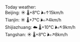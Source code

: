 Today weather:  
Beijing: ☀️   🌡️+8°C 🌬️↑15km/h  
Tianjin: ☀️   🌡️+7°C 🌬️↗4km/h  
Shijiazhuang: ☁️   🌡️+10°C 🌬️↖9km/h  
Tangshan: ☀️   🌡️+8°C 🌬️↗8km/h  

